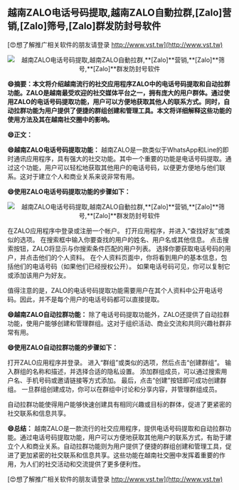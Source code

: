 ## **越南ZALO电话号码提取,越南ZALO自動拉群,**[Zalo]**营销,**[Zalo]**筛号,**[Zalo]**群发防封号软件**

[😍想了解推广相关软件的朋友请登录 http://www.vst.tw](http://www.vst.tw)

 <center><img src="https://vst.tw/MP4/tuiguang/png/8.png" alt="越南ZALO电话号码提取,越南ZALO自動拉群,**[Zalo]**营销,**[Zalo]**筛号,**[Zalo]**群发防封号软件"></center>

**😄摘要：本文将介绍越南流行的社交应用程序ZALO中的电话号码提取和自动拉群功能。ZALO是越南最受欢迎的社交媒体平台之一，拥有庞大的用户群体。通过使用ZALO的电话号码提取功能，用户可以方便地获取其他人的联系方式。同时，自动拉群功能为用户提供了便捷的群组创建和管理工具。本文将详细解释这些功能的使用方法及其在越南社交圈中的影响。**

**😄正文：**

**😄越南ZALO电话号码提取功能：**
越南ZALO是一款类似于WhatsApp和Line的即时通讯应用程序，具有强大的社交功能。其中一个重要的功能是电话号码提取。通过这个功能，用户可以轻松地获取其他用户的电话号码，以便更方便地与他们联系。这对于建立个人和商业关系来说非常有用。

**😄使用ZALO电话号码提取功能的步骤如下：**

 <center><img src="https://vst.tw/MP4/tuiguang/png/0.png" alt="越南ZALO电话号码提取,越南ZALO自動拉群,**[Zalo]**营销,**[Zalo]**筛号,**[Zalo]**群发防封号软件"></center>

在ZALO应用程序中登录或注册一个帐户。
打开应用程序，并进入“查找好友”或类似的选项。
在搜索框中输入你要查找的用户的姓名、用户名或其他信息。
点击搜索按钮，ZALO将显示与你搜索条件匹配的用户列表。
选择你要获取电话号码的用户，并点击他们的个人资料。
在个人资料页面中，你将看到用户的基本信息，包括他们的电话号码（如果他们已经授权公开）。
如果电话号码可见，你可以复制它或添加该用户为好友。

值得注意的是，ZALO的电话号码提取功能需要用户在其个人资料中公开电话号码。因此，并不是每个用户的电话号码都可以直接提取。

**😄越南ZALO自动拉群功能：**
除了电话号码提取功能外，ZALO还提供了自动拉群功能，使用户能够创建和管理群组。这对于组织活动、商业交流和共同兴趣社群非常有用。

**😄使用ZALO自动拉群功能的步骤如下：**

打开ZALO应用程序并登录。
进入“群组”或类似的选项，然后点击“创建群组”。
输入群组的名称和描述，并选择合适的隐私设置。
添加群组成员，可以通过搜索用户名、手机号码或邀请链接等方式添加。
最后，点击“创建”按钮即可成功创建群组。
一旦群组创建成功，你可以在群组中讨论和分享内容，并管理群组成员。

自动拉群功能使得用户能够快速创建具有相同兴趣或目标的群体，促进了更紧密的社交联系和信息共享。

**😄总结：**
越南ZALO是一款流行的社交应用程序，提供电话号码提取和自动拉群功能。通过电话号码提取功能，用户可以方便地获取其他用户的联系方式，有助于建立个人和商业关系。自动拉群功能则为用户提供了便捷的群组创建和管理工具，促进了更加紧密的社交联系和信息共享。这些功能在越南社交圈中发挥着重要的作用，为人们的社交活动和交流提供了更多便利性。

[😍想了解推广相关软件的朋友请登录 http://www.vst.tw](http://www.vst.tw)



